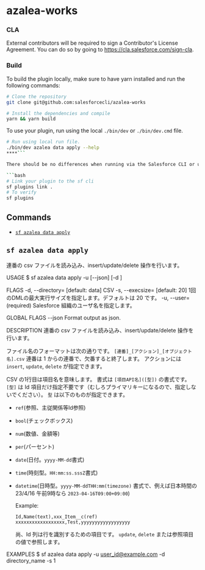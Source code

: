 # azalea-works

### CLA

External contributors will be required to sign a Contributor's License
Agreement. You can do so by going to https://cla.salesforce.com/sign-cla.

### Build

To build the plugin locally, make sure to have yarn installed and run the following commands:

```bash
# Clone the repository
git clone git@github.com:salesforcecli/azalea-works

# Install the dependencies and compile
yarn && yarn build
```

To use your plugin, run using the local `./bin/dev` or `./bin/dev.cmd` file.

```bash
# Run using local run file.
./bin/dev azalea data apply --help
****```

There should be no differences when running via the Salesforce CLI or using the local run file. However, it can be useful to link the plugin to do some additional testing or run your commands from anywhere on your machine.

```bash
# Link your plugin to the sf cli
sf plugins link .
# To verify
sf plugins
```

## Commands

<!-- commands -->

- [`sf azalea data apply`](#sf-hello-world)

## `sf azalea data apply`

連番の csv ファイルを読み込み、insert/update/delete 操作を行います。

USAGE
  $ sf azalea data apply -u <value> [--json] [-d <value>]

FLAGS
  -d, --directory=<value>  [default: data] CSV
  -s, --execsize=<value>   [default: 20] 1回のDMLの最大実行サイズを指定します。デフォルトは 20 です。
  -u, --user=<value>       (required) Salesforce 組織のユーザ名を指定します。

GLOBAL FLAGS
  --json  Format output as json.

DESCRIPTION
  連番の csv ファイルを読み込み、insert/update/delete 操作を行います。

  ファイル名のフォーマットは次の通りです。
  `[連番]_[アクション]_[オブジェクト名].csv`
  連番は 1 からの連番で、欠番すると終了します。
  アクションには `insert`, `update`, `delete` が指定できます。

  CSV の1行目は項目名を意味します。
  書式は `[項目API名]([型])` の書式です。`[型]` は Id 項目だけ指定不要です（むしろプライマリキーになるので、指定しないでください）。
  `型` は以下のものが指定できます。

- `ref`(参照、主従関係等Id参照)
- `bool`(チェックボックス)
- `num`(数値、金額等)
- `per`(パーセント)
- `date`(日付。`yyyy-MM-dd`書式)
- `time`(時刻型。`HH:mm:ss.sssZ`書式)
- `datetime`(日時型。`yyyy-MM-ddTHH:mm(timezone)` 書式で、例えば日本時間の23/4/16 午前9時なら `2023-04-16T09:00+09:00`)

  Example:

  ```csv
  Id,Name(text),xxx_Item__c(ref)
  xxxxxxxxxxxxxxxxxx,Test,yyyyyyyyyyyyyyyyyy
  ```

  尚、Id 列は行を識別するための項目です。
  `update`, `delete` または参照項目の値で参照します。

EXAMPLES
  $ sf azalea data apply -u user_id@example.com -d directory_name -s 1

<!-- commandsstop -->

